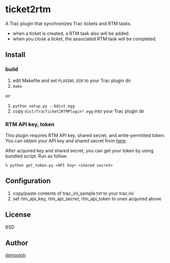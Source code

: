 # ticket2rtm

A Trac plugin that synchronizes Trac tickets and RTM tasks.

- when a ticket is created, a RTM task also will be added.
- when you close a ticket, the associated RTM task will be completed.

## Install

### build
1. edit Makefile and set `PLUGINS_DIR` to your Trac plugin dir
2. `make`

or:

1. `python setup.py --bdist_egg`
2. copy `dist/TracTicket2RTMPlugin*.egg` into your Trac plugin dir

### RTM API key, token

This plugin requires RTM API key, shared secret, and write-permitted token.
You can obtain your API key and shared secret from [here](http://www.rememberthemilk.com/services/api/requestkey.rtm).

After acquired key and shared secret, you can get your token by using bundled script.
Run as follow:

```
% python get_token.py <API key> <shared secret>
```

## Configuration
1. copy/paste contents of trac_ini_sample.txt to your trac.ini
2. set rtm_api_key, rtm_api_secret, rtm_api_token to ones acquired above

## License
BSD

## Author
[@mootoh](https://github.com/mootoh)
